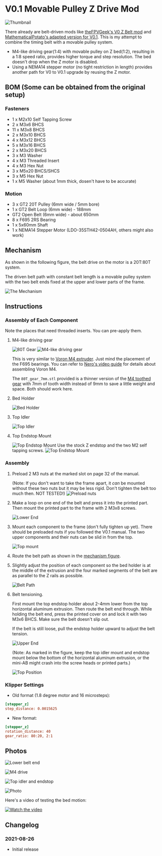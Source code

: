 # V0.1 Movable Pulley Z Drive Mod

![Thumbnail](Images/Img.png)

There already are belt-driven mods like [theFPVGeek's V0 Z Belt mod](https://github.com/theFPVgeek/VoronUsers/tree/master/printer_mods/theFPVgeek/v0-zbelt-mod) and [MathematicalPotato's adapted version for V0.1](https://github.com/VoronDesign/VoronUsers/tree/master/printer_mods/MathematicalPotato/v0.1_belted_z_drive). This is my attempt to combine the timing belt with a movable pulley system.

- M4-like driving gear(1:4) with movable pulley on Z bed(1:2), resulting in a 1:8 speed ratio, provides higher torque and step resolution. The bed doesn't drop when the Z motor is disabled.
- Using a NEMA14 stepper motor (no tight restriction in length) provides another path for V0 to V0.1 upgrade by reusing the Z motor.

## BOM (Some can be obtained from the original setup)

### Fasteners

- 1 x M2x10 Self Tapping Screw
- 2 x M3x6 BHCS
- 11 x M3x8 BHCS
- 2 x M3x10 BHCS
- 4 x M3x12 BHCS
- 5 x M3x16 BHCS
- 2 x M3x20 BHCS
- 3 x M3 Washer
- 4 x M3 Threaded Insert
- 4 x M3 Hex Nut
- 3 x M5x20 BHCS/SHCS
- 3 x M5 Hex Nut
- 1 x M5 Washer (about 1mm thick, dosen't have to be accurate)

### Motion

- 3 x GT2 20T Pulley (6mm wide / 5mm bore)
- 1 x GT2 Belt Loop (6mm wide) - 188mm
- GT2 Open Belt (6mm wide) - about 650mm
- 8 x F695 2RS Bearing
- 1 x 5x60mm Shaft
- 1 x NEMA14 Stepper Motor (LDO-35STH42-0504AH, others might also work)

## Mechanism

As shown in the following figure, the belt drive on the motor is a 20T:80T system.

The driven belt path with constant belt length is a movable pulley system with the two belt ends
fixed at the upper and lower parts of the frame.

![The Mechanism](./Images/Mechanism.png)

## Instructions

### Assembly of Each Component

Note the places that need threaded inserts. You can pre-apply them.

1. M4-like driving gear

   ![80T Gear](./Images/M4_80T_Gear.png)
   ![M4-like driving gear](./Images/M4.png)

   This is very similar to [Voron M4 extruder](https://vorondesign.com/voron_m4). Just mind the placement of the F695 bearings. You can refer to [Nero's video guide](https://www.youtube.com/watch?v=oTCxGellCQk) for details about assembling Voron M4.

   The `80T_gear_7mm.stl` provided is a thinner version of the [M4 toothed gear](https://github.com/VoronDesign/Mobius-Extruder/blob/master/STLs/%5Ba%5D_80t_gear.stl) with 7mm of tooth width instead of 9mm to save a little weight and space. Both should work here.

1. Bed Holder

   ![Bed Holder](./Images/Bed_Holder.png)

1. Top Idler

   ![Top Idler](./Images/Top_Idler.png)

1. Top Endstop Mount

   ![Top Endstop Mount](./Images/Top_Endstop.png)
   Use the stock Z endstop and the two M2 self tapping screws.
   ![Top Endstop Mount](./Images/Top_Endstop2.png)

### Assembly

1. Preload 2 M3 nuts at the marked slot on page 32 of the manual.

   (Note: If you don't want to take the frame apart, it *can* be mounted without these two nuts but it may be less rigid. Don't tighten the belt too much then. NOT TESTED!)
![Preload nuts](./Images/Preload_Nuts.png)

1. Make a loop on one end of the belt and press it into the printed part. Then mount the printed part to the frame with 2 M3x8 screws.

   ![Lower End](./Images/Lower_End.png)

1. Mount each component to the frame (don't fully tighten up yet). There should be preloaded nuts if you followed the V0.1 manual. The two upper components and their nuts can be slid in from the top.

   ![Top mount](./Images/Top.png)

1. Route the belt path as shown in the [mechanism figure](#mechanism).

1. Slightly adjust the position of each component so the bed holder is at the middle of the extrusion and the four marked segments of the belt are as parallel to the Z rails as possible.

   ![Belt Path](./Images/Belt_Path.png)

1. Belt tensioning.

   First mount the top endstop holder about 2-4mm lower from the top horizontal aluminum extrusion. Then route the belt end through. While holding the belt end, press the printed cover on and lock it with two M3x6 BHCS. Make sure the belt doesn't slip out.

   If the belt is still loose, pull the endstop holder upward to adjust the belt tension.

   ![Upper End](./Images/Top_Belt_End.png)

   (Note: As marked in the figure, keep the top idler mount and endstop mount below the bottom of the horizontal aluminum extrusion, or the mini-AB might crash into the screw heads or printed parts.)

   ![Top Position](./Images/Top_Position.png)

### Klipper Settings

- Old format (1.8 degree motor and 16 microsteps):

```ini
[stepper_z]
step_distance: 0.0015625
```

- New format:

```ini
[stepper_z]
rotation_distance: 40
gear_ratio: 80:20, 2:1
```

## Photos

![Lower belt end](Images/img1.jpg)

![M4 drive](Images/img2.jpg)

![Top idler and endstop](Images/img3.jpg)

![Photo](Images/img4.jpg)

Here's a video of testing the bed motion:

[![Watch the video](https://img.youtube.com/vi/kQ-t7eGuI5I/maxresdefault.jpg)](https://youtu.be/kQ-t7eGuI5I)

## Changelog

### 2021-08-26

- Initial release
